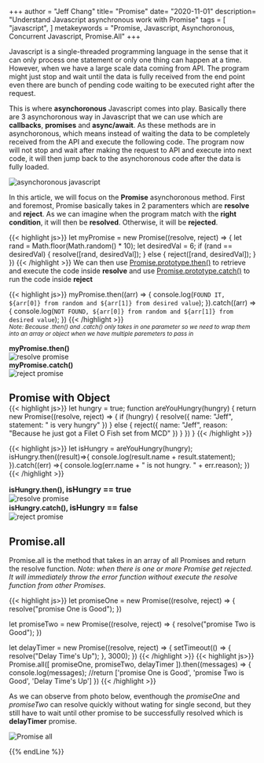 +++
author = "Jeff Chang"
title= "Promise" 
date= "2020-11-01"
description= "Understand Javascript asynchronous work with Promise" 
tags = [
    "javascript",
]
metakeywords = "Promise, Javascript, Asynchoronous, Concurrent Javascript, Promise.All"
+++

Javascript is a single-threaded programming language in the sense that it can only process one statement or only one thing can happen at a time. However, when we have a large scale data coming from API. The program might just stop and wait until the data is fully received from the end point even there are bunch of pending code waiting to be executed right after the request.

This is where **asynchoronous** Javascript comes into play. Basically there are 3 asynchoronous way in Javascript that we can use which are **callbacks**, **promises** and **async/await**. As these methods are in asynchoronous, which means instead of waiting the data to be completely received from the API and execute the following code.
The program now will not stop and wait after making the request to API and execute into next code, it will then jump back to the asynchoronous code after the data is fully loaded.

![asynchoronous javascript](/images/promise.JPG)

In this article, we will focus on the **Promise** asynchoronous method. First and foremost, Promise basically takes in 2 paramenters which are **resolve** and **reject**. As we can imagine when the program match with the **right condition**, it will then be **resolved**. Otherwise, it will be **rejected**.

{{< highlight js>}}
let myPromise = new Promise((resolve, reject) => {
    let rand = Math.floor(Math.random() * 10);
    let desiredVal = 6;
    if (rand == desiredVal) {
        resolve([rand, desiredVal]);
    } else {
        reject([rand, desiredVal]);
    }
})
{{< /highlight >}}
We can then use [Promise.prototype.then()](https://developer.mozilla.org/en-US/docs/Web/JavaScript/Reference/Global_Objects/Promise/then) to retrieve and execute the code inside **resolve** and use [Promise.prototype.catch()](https://developer.mozilla.org/en-US/docs/Web/JavaScript/Reference/Global_Objects/Promise/catch) to run the code inside **reject**

{{< highlight js>}}
myPromise.then((arr) => {
    console.log(`FOUND IT, ${arr[0]} from random and ${arr[1]} from desired value`);
}).catch((arr) => {
    console.log(`NOT FOUND, ${arr[0]} from random and ${arr[1]} from desired value`);
})
{{< /highlight >}}
<small style="display:block"><em>Note: Because .then() and .catch() only takes in one parameter so we need to wrap them into an array or object when we have multiple paremeters to pass in  </em></small>

<h4 style="margin:0">myPromise.then()</h4>
<img src="/images/promise_01.JPG" alt="resolve promise">

<h4 style="margin:0">myPromise.catch()</h4>
<img src="/images/promise_02.JPG" alt="reject promise">

<h2 style="margin-bottom:0">Promise with Object</h2>
{{< highlight js>}}
let hungry = true;
function areYouHungry(hungry) {
    return new Promise((resolve, reject) => {
        if (hungry) {
            resolve({
                name: "Jeff",
                statement: " is very hungry"
            })
        } else {
            reject({
                name: "Jeff",
                reason: "Because he just got a Filet O Fish set from MCD"
            })
        }
    })
}
{{< /highlight >}}

{{< highlight js>}}
let isHungry = areYouHungry(hungry);
isHungry.then((result)=>{
    console.log(result.name + result.statement);
}).catch((err) =>{
    console.log(err.name + " is not hungry. " + err.reason);
})
{{< /highlight >}}

<h4 style="margin:0">isHungry.then(), <span style="font-size:1rem">isHungry == true</span></h4>
<img src="/images/promise_04.JPG" alt="resolve promise">

<h4 style="margin:0">isHungry.catch(), <span style="font-size:1rem">isHungry == false</span></h4>
<img src="/images/promise_03.JPG" alt="reject promise">

## Promise.all
Promise.all is the method that takes in an array of all Promises and return the resolve function. *Note: when there is one or more Promise get rejected. It will immediately throw the error function without execute the resolve function from other Promises.*

{{< highlight js>}}
let promiseOne = new Promise((resolve, reject) => {
    resolve("promise One is Good");
})

let promiseTwo = new Promise((resolve, reject) => {
    resolve("promise Two is Good");
})

let delayTimer = new Promise((resolve, reject) => {
    setTimeout(() => {
        resolve("Delay Time's Up");
    }, 3000);
})
{{< /highlight >}}
{{< highlight js>}}
Promise.all([
    promiseOne,
    promiseTwo,
    delayTimer
]).then((messages) => {
    console.log(messages); //return ['promise One is Good', 'promise Two is Good', 'Delay Time's Up']
})
{{< /highlight >}}

As we can observe from photo below, eventhough the *promiseOne* and *promiseTwo* can resolve quickly without wating for single second, but they still have to wait until other promise to be successfully resolved which is **delayTimer** promise.
<div>
<img src="/images/promiseAll.gif" alt="Promise all">
</div>

{{% endLine %}}

<div class="fb-comments" data-href="https://jeffdevslife.com/post/promise/" data-numposts="5" data-width="" data-lazy="true"></div>


